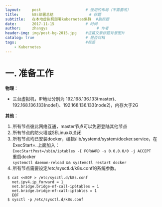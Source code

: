 ```yaml
---
layout:     post                    # 使用的布局（不需要改）
title:      k8s部署总结                # 标题 
subtitle:   在本地虚拟机部署kubernetes集群  #副标题
date:       2017-11-15              # 时间
author:     zhangys                      # 作者
header-img: img/post-bg-2015.jpg    #这篇文章标题背景图片
catalog: true                       # 是否归档
tags:                               #标签
    - Kubernetes
---
```


# 一. 准备工作

**物理**：  
- 三台虚拟机，IP地址分别为 192.168.136.133(master)、192.168.136.133(node1)、192.168.136.133(node2)，内存大于2G  

**其他**：  
1. 所有节点彼此网络互通，master节点可以免密登陆其他节点  
2. 所有节点的防火墙或SELinux以关闭  
3. 所有节点均已安装docker，编辑/lib/systemd/system/docker.service，在ExecStart=..上面加入：  
`ExecStartPost=/sbin/iptables -I FORWARD -s 0.0.0.0/0 -j ACCEPT`  
重启docker  
` systemctl daemon-reload && systemctl restart docker  `
4. 所有节点需要设定/etc/sysctl.d/k8s.conf的系统参数。  
```
 $ cat <<EOF > /etc/sysctl.d/k8s.conf  
   net.ipv4.ip_forward = 1  
   net.bridge.bridge-nf-call-ip6tables = 1  
   net.bridge.bridge-nf-call-iptables = 1  
   EOF  
 $ sysctl -p /etc/sysctl.d/k8s.conf  
```
